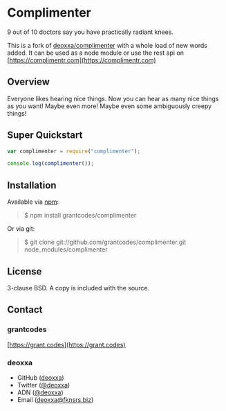 Complimenter
============

9 out of 10 doctors say you have practically radiant knees.

This is a fork of [deoxxa/complimenter](http://github.com/deoxxa/complimenter) with a whole load of new words added. It can be used as a node module or use the rest api on [https://complimentr.com](https://complimentr.com)

Overview
--------

Everyone likes hearing nice things. Now you can hear as many nice things as you
want! Maybe even more! Maybe even some ambiguously creepy things!

Super Quickstart
----------------

```javascript
var complimenter = require("complimenter");

console.log(complimenter());
```

Installation
------------

Available via [npm](http://npmjs.org/):

> $ npm install grantcodes/complimenter

Or via git:

> $ git clone git://github.com/grantcodes/complimenter.git node_modules/complimenter

License
-------

3-clause BSD. A copy is included with the source.

Contact
-------

### grantcodes

[https://grant.codes](https://grant.codes)

### deoxxa

* GitHub ([deoxxa](http://github.com/deoxxa))
* Twitter ([@deoxxa](http://twitter.com/deoxxa))
* ADN ([@deoxxa](https://alpha.app.net/deoxxa))
* Email ([deoxxa@fknsrs.biz](mailto:deoxxa@fknsrs.biz))
